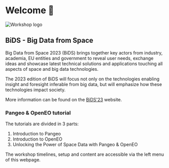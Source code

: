 # Welcome 👋

![Workshop logo](./figures/pangeo_openeo.png) 


## BiDS - Big Data from Space

Big Data from Space 2023 (BiDS) brings together key actors from industry, academia, EU entities and government to reveal user needs, exchange ideas and showcase latest technical solutions and applications touching all aspects of space and big data technologies. 

The 2023 edition of BiDS will focus not only on the technologies enabling insight and foresight inferable from big data, but will emphasize how these technologies impact society. 

More information can be found on the [BiDS'23](https://www.bigdatafromspace2023.org) website.

### Pangeo & OpenEO tutorial

The tutorials are divided in 3 parts:
1. Introduction to Pangeo
2. Introduction to OpenEO
3. Unlocking the Power of Space Data with Pangeo & OpenEO

The workshop timelines, setup and content are accessible via the left menu of this webpage.

